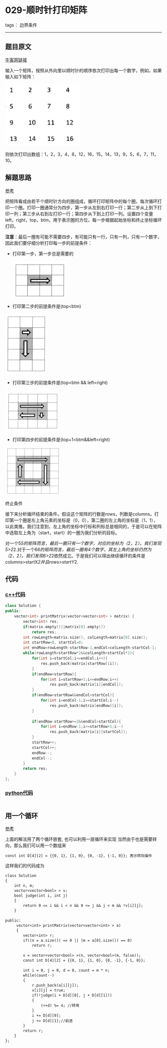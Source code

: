 # 029-顺时针打印矩阵

tags： 边界条件

---

## 题目原文

[牛客网链接](https://www.nowcoder.com/practice/9b4c81a02cd34f76be2659fa0d54342a?tpId=13&tqId=11172&tPage=1&rp=1&ru=%2Fta%2Fcoding-interviews&qru=%2Fta%2Fcoding-interviews%2Fquestion-ranking)

输入一个矩阵，按照从外向里以顺时针的顺序依次打印出每一个数字，例如，如果输入如下矩阵：

![åæOfferï¼åä¹ï¼ï¼é¡ºæ¶éæå°ç©éµ](img/readme.assets/basis_19_1.jpg)

则依次打印出数组：1，2，3，4，8，12，16，15，14，13，9，5，6，7，11，10。

## 解题思路

[参考](https://www.cnblogs.com/wanglei5205/p/8617424.html)

 把矩阵看成由若干个顺时针方向的圈组成，循环打印矩阵中的每个圈，每次循环打印一个圈。打印一圈通常分为四步，第一步从左到右打印一行；第二步从上到下打印一列；第三步从右到左打印一行；第四步从下到上打印一列。设置四个变量left，right，top，btm，用于表示圈的方位，每一步根据起始坐标和终止坐标循环打印。

**注意**：最后一圈有可能不需要四步，有可能只有一行，只有一列，只有一个数字，因此我们要仔细分析打印每一步的前提条件：

- 打印第一步，第一步总是需要的

  ![image_thumb[19]](img/readme.assets/1307402-20180321153823289-522341390.png)

- 打印第二步的前提条件是(top<btm)

![image_thumb[20]](img/readme.assets/1307402-20180321153824388-2135481654.png)

- 打印第三步的前提条件是(top<btm && left<right)

![image_thumb[21]](img/readme.assets/1307402-20180321153825500-1956530299.png)

- 打印第四步的前提条件是(top+1<btm&&left<right)

![image_thumb[22]](img/readme.assets/1307402-20180321153826627-1772650522.png)

终止条件

接下来分析循环结束的条件。假设这个矩阵的行数是rows，列数是columns。打印第一个圈是左上角元素的坐标是（0，0），第二圈的左上角的坐标是（1，1），以此类推。我们注意到，左上角的坐标中行标和列标总是相同的，于是可以在矩阵中选取左上角为（start，start）的一圈为我们分析的目标。 

对一个5*5的矩阵而言，最后一圈只有一个数字，对应的坐标为（2，2）。我们发现5>2*2.对于一个6*6的矩阵而言，最后一圈有4个数字，其左上角的坐标仍然为（2，2）。我们发现6>2*2依然成立。于是我们可以得出继续循环的条件是columns>startX*2并且rows>startY*2.



## 代码

### [c++代码](./src/cpp/029-顺时针打印矩阵.cpp)

```c++
class Solution {
public:
    vector<int> printMatrix(vector<vector<int> > matrix) {
        vector<int> res;
        if(matrix.empty()||matrix[0].empty())
            return res;
        int rowLength=matrix.size(), colLength=matrix[0].size();
        int startRow=0, startCol=0;
        int endRow=rowLength-startRow-1,endCol=colLength-startCol-1;
        while(rowLength>startRow*2&&colLength>startCol*2){
            for(int i=startCol;i<=endCol;i++){
                res.push_back(matrix[startRow][i]);
            }
            if(endRow>startRow){
                for(int i=startRow+1;i<=endRow;i++)
                    res.push_back(matrix[i][endCol]);
            }
            if(endRow>startRow&&endCol>startCol){
                for(int i=endCol-1;i>=startCol;i--)
                    res.push_back(matrix[endRow][i]);
            }
            
            if(endRow-startRow>=2&&endCol>startCol){
                for(int i=endRow-1;i>=startRow+1;i--)
                    res.push_back(matrix[i][startCol]);
            }
            startRow++;
            startCol++;
            endRow--;
            endCol--;
        }
        return res;
    }
};
```

### [python代码](./src/python/029-顺时针打印矩阵.py)

```python

```

## 用一个循环

[参考]([https://github.com/gatieme/CodingInterviews/tree/master/020-%E9%A1%BA%E6%97%B6%E9%92%88%E6%89%93%E5%8D%B0%E7%9F%A9%E9%98%B5](https://github.com/gatieme/CodingInterviews/tree/master/020-顺时针打印矩阵))

上面的解法用了两个循环嵌套, 也可以利用一层循环来实现 当然由于也是需要转向，那么我们可以用一个数组来

```
const int D[4][2] = {{0, 1}, {1, 0}, {0, -1}, {-1, 0}}; 表示转向操作
```

这样我们的代码成为

```
class Solution
{
    int n, m;
    vector<vector<bool> > v;
    bool judge(int i, int j)
    {
        return 0 <= i && i < n && 0 <= j && j < m && !v[i][j];
    }

public:
     vector<int> printMatrix(vector<vector<int> > a)
     {
        vector<int> r;
        if((n = a.size()) == 0 || (m = a[0].size()) == 0)
            return r;

        v = vector<vector<bool> >(n, vector<bool>(m, false));
        const int D[4][2] = {{0, 1}, {1, 0}, {0, -1}, {-1, 0}};

        int i = 0, j = 0, d = 0, count = m * n;
        while(count--)
        {
            r.push_back(a[i][j]);
            v[i][j] = true;
            if(!judge(i + D[d][0], j + D[d][1]))
            {
                (++d) %= 4; //转弯
            }
            i += D[d][0];
            j += D[d][1];//前进
        }
        return r;
    }
};
```

